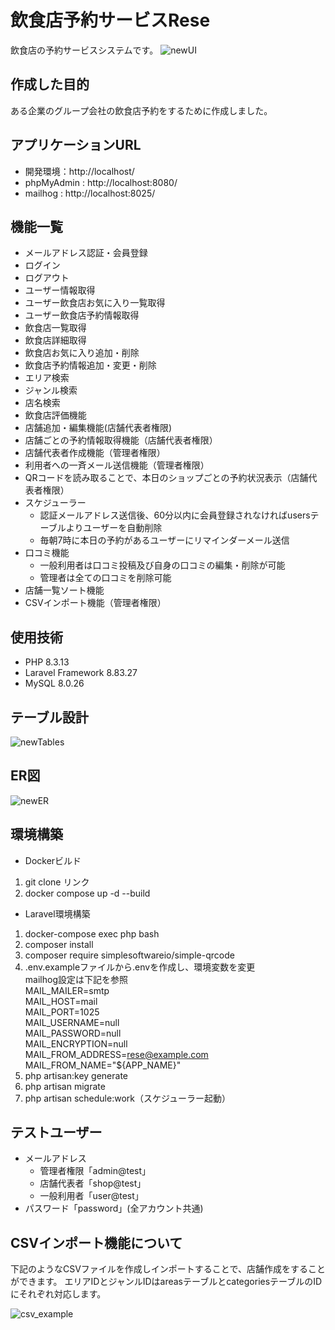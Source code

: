 # 飲食店予約サービスRese
飲食店の予約サービスシステムです。
![newUI](https://github.com/user-attachments/assets/68e337d2-748d-409f-a264-2e708814c206)

## 作成した目的
ある企業のグループ会社の飲食店予約をするために作成しました。

## アプリケーションURL
- 開発環境：http://localhost/
- phpMyAdmin : http://localhost:8080/
- mailhog : http://localhost:8025/

## 機能一覧
- メールアドレス認証・会員登録
- ログイン
- ログアウト
- ユーザー情報取得
- ユーザー飲食店お気に入り一覧取得
- ユーザー飲食店予約情報取得
- 飲食店一覧取得
- 飲食店詳細取得
- 飲食店お気に入り追加・削除
- 飲食店予約情報追加・変更・削除
- エリア検索
- ジャンル検索
- 店名検索
- 飲食店評価機能
- 店舗追加・編集機能(店舗代表者権限)
- 店舗ごとの予約情報取得機能（店舗代表者権限）
- 店舗代表者作成機能（管理者権限）
- 利用者への一斉メール送信機能（管理者権限）
- QRコードを読み取ることで、本日のショップごとの予約状況表示（店舗代表者権限）
- スケジューラー
  - 認証メールアドレス送信後、60分以内に会員登録されなければusersテーブルよりユーザーを自動削除
  - 毎朝7時に本日の予約があるユーザーにリマインダーメール送信
- 口コミ機能
  - 一般利用者は口コミ投稿及び自身の口コミの編集・削除が可能
  - 管理者は全ての口コミを削除可能
- 店舗一覧ソート機能
- CSVインポート機能（管理者権限）

## 使用技術
- PHP 8.3.13
- Laravel Framework 8.83.27
- MySQL  8.0.26

## テーブル設計
![newTables](https://github.com/user-attachments/assets/6dba087f-30d4-4703-b236-3863c35d8272)

## ER図
![newER](https://github.com/user-attachments/assets/9bcf1b8b-fb30-468c-940d-d46af36e2e6c)

## 環境構築
- Dockerビルド
1. git clone リンク
2. docker compose up -d --build

- Laravel環境構築
1. docker-compose exec php bash
2. composer install
3. composer require simplesoftwareio/simple-qrcode
4. .env.exampleファイルから.envを作成し、環境変数を変更<br>
    mailhog設定は下記を参照<br>
        MAIL_MAILER=smtp<br>
        MAIL_HOST=mail<br>
        MAIL_PORT=1025<br>
        MAIL_USERNAME=null<br>
        MAIL_PASSWORD=null<br>
        MAIL_ENCRYPTION=null<br>
        MAIL_FROM_ADDRESS=rese@example.com<br>
        MAIL_FROM_NAME="${APP_NAME}"<br>
5. php artisan:key generate
6. php artisan migrate
7. php artisan schedule:work（スケジューラー起動）

## テストユーザー
- メールアドレス
  - 管理者権限「admin@test」
  - 店舗代表者「shop@test」
  - 一般利用者「user@test」
- パスワード「password」(全アカウント共通)

## CSVインポート機能について
下記のようなCSVファイルを作成しインポートすることで、店舗作成をすることができます。
エリアIDとジャンルIDはareasテーブルとcategoriesテーブルのIDにそれぞれ対応します。

![csv_example](https://github.com/user-attachments/assets/f9be6c99-21ba-4ae3-8fa3-9f2a6b34b22f)
